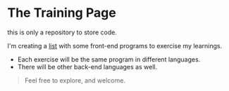 # The Training Page
this is only a repository to store code.

I'm creating a <a href="https://carlxd9.github.io/CodeTraining/" target="_blank">list</a> with some front-end programs to exercise my learnings. 
* Each exercise will be the same program in different languages.
* There will be other back-end languages as well. 


> Feel free to explore, and welcome.
